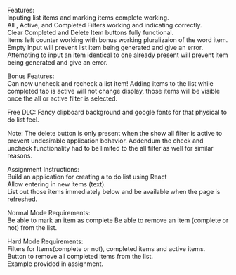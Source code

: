 Features:  
Inputing list items and marking items complete working.    
All , Active, and Completed Filters working and indicating correctly.   
Clear Completed and Delete Item buttons fully functional.    
Items left counter working with bonus working pluralizaion of the word item.
Empty input will prevent list item being generated and give an error.
Attempting to input an item identical to one already present will prevent item being generated and give an error.    

Bonus Features:  
Can now uncheck and recheck a list item!
Adding items to the list while completed tab is active will not change display, those items will be visible once the all or active filter is selected. 

Free DLC:
Fancy clipboard background and google fonts for that physical to do list feel.

Note:
The delete button is only present when the show all filter is active to prevent undesirable application behavior. Addendum the check and uncheck functionality had to be limited to the all filter as well for similar reasons.   

Assignment Instructions:  
Build an application for creating a to do list using React  
Allow entering in new items (text).    
List out those items immediately below and be available when the page is refreshed.  

Normal Mode Requirements:  
Be able to mark an item as complete
Be able to remove an item (complete or not) from the list.  

Hard Mode Requirements:  
Filters for Items(complete or not), completed items and active items.  
Button to remove all completed items from the list.  
Example provided in assignment.
